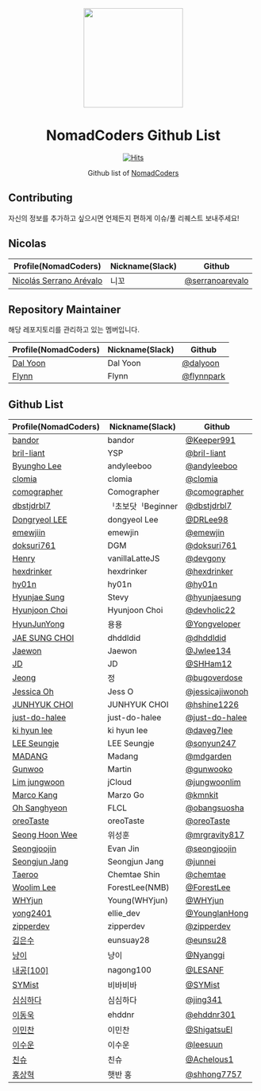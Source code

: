 <div align="center">
  <a href="https://nomadcoders.co/" alt="NomadCoders">
    <img src="./images/NomadCoders.png" width="200" height="200">
  </a>

# NomadCoders Github List

[![Hits](https://hits.seeyoufarm.com/api/count/incr/badge.svg?url=https%3A%2F%2Fgithub.com%2Fnomadcoders%2Fnomadcoders-github-list&count_bg=%23FF9500&title_bg=%23555555&icon=&icon_color=%23E7E7E7&title=hits&edge_flat=false)](https://hits.seeyoufarm.com)

Github list of [NomadCoders](https://nomadcoders.co/)

</div>

## Contributing

자신의 정보를 추가하고 싶으시면 언제든지 편하게 이슈/풀 리퀘스트 보내주세요!

## Nicolas

| Profile(NomadCoders)                                                   | Nickname(Slack) | Github                                               |
| ---------------------------------------------------------------------- | --------------- | ---------------------------------------------------- |
| [Nicolás Serrano Arévalo](https://nomadcoders.co/users/serranoarevalo) | 니꼬            | [@serranoarevalo](https://github.com/serranoarevalo) |

## Repository Maintainer

해당 레포지토리를 관리하고 있는 멤버입니다.

| Profile(NomadCoders)                                 | Nickname(Slack) | Github                                     |
| ---------------------------------------------------- | --------------- | ------------------------------------------ |
| [Dal Yoon](https://nomadcoders.co/users/yeodal.yoon) | Dal Yoon        | [@dalyoon](https://github.com/dalyoon)     |
| [Flynn](https://nomadcoders.co/users/flynnpark)      | Flynn           | [@flynnpark](https://github.com/flynnpark) |

## Github List

| Profile(NomadCoders)                                        | Nickname(Slack)  | Github                                               |
| ----------------------------------------------------------- | ---------------- | ---------------------------------------------------- |
| [bandor](https://nomadcoders.co/users/bandor)               | bandor           | [@Keeper991](https://github.com/Keeper991)           |
| [bril-liant](https://nomadcoders.co/users/brilliant)        | YSP              | [@bril-liant](https://github.com/bril-liant)         |
| [Byungho Lee](https://nomadcoders.co/users/andyleeboo92)    | andyleeboo       | [@andyleeboo](https://github.com/andyleeboo)         |
| [clomia](https://nomadcoders.co/users/clomia)               | clomia           | [@clomia](https://github.com/clomia)                 |
| [comographer](https://nomadcoders.co/users/kimgeunmo)       | Comographer      | [@comographer](https://github.com/comographer)       |
| [dbstjdrbl7](https://nomadcoders.co/users/dbstjdrbl7)       | ᅵ초보닷ᅵBeginner | [@dbstjdrbl7](https://github.com/dbstjdrbl7)         |
| [Dongryeol LEE](https://nomadcoders.co/users/dongyeol01)    | dongyeol Lee     | [@DRLee98](https://github.com/DRLee98)               |
| [emewjiin](https://nomadcoders.co/users/emewjin)            | emewjin          | [@emewjin](https://github.com/emewjin)               |
| [doksuri761](https://nomadcoders.co/users/factorio)         | DGM              | [@doksuri761](https://github.com/doksuri761)         |
| [Henry](https://nomadcoders.co/users/vanillalattejs)        | vanillaLatteJS   | [@devgony](https://github.com/devgony)               |
| [hexdrinker](https://nomadcoders.co/users/hexdrinker)       | hexdrinker       | [@hexdrinker](https://github.com/hexdrinker)         |
| [hy01n](https://nomadcoders.co/users/hobbyhyoin)            | hy01n            | [@hy01n](https://github.com/hy01n)                   |
| [Hyunjae Sung](https://nomadcoders.co/users/stevy)          | Stevy            | [@hyunjaesung](https://github.com/hyunjaesung)       |
| [Hyunjoon Choi](https://nomadcoders.co/users/devholic)      | Hyunjoon Choi    | [@devholic22](https://github.com/devholic22)         |
| [HyunJunYong](https://nomadcoders.co/users/yongyong)        | 용용             | [@Yongveloper](https://github.com/Yongveloper)       |
| [JAE SUNG CHOI](https://nomadcoders.co/users/dhddldid04)    | dhddldid         | [@dhddldid](https://github.com/dhddldid)             |
| [Jaewon](https://nomadcoders.co/users/jwlee134)             | Jaewon           | [@Jwlee134](https://github.com/Jwlee134)             |
| [JD](https://nomadcoders.co/users/sanham1992)               | JD               | [@SHHam12](https://github.com/SHHam12)               |
| [Jeong](https://nomadcoders.co/users/bugod)                 | 정               | [@bugoverdose](https://github.com/bugoverdose)       |
| [Jessica Oh](https://nomadcoders.co/users/joh)              | Jess O           | [@jessicajiwonoh](https://github.com/jessicajiwonoh) |
| [JUNHYUK CHOI](https://nomadcoders.co/users/hshine1226)     | JUNHYUK CHOI     | [@hshine1226](https://github.com/hshine1226)         |
| [just-do-halee](https://nomadcoders.co/users/dohalee)       | just-do-halee    | [@just-do-halee](https://github.com/just-do-halee)   |
| [ki hyun lee](https://nomadcoders.co/users/daveg7lee)       | ki hyun lee      | [@daveg7lee](https://github.com/daveg7lee)           |
| [LEE Seungje](https://nomadcoders.co/users/sonyun24)        | LEE Seungje      | [@sonyun247](https://github.com/sonyun247)           |
| [MADANG](https://nomadcoders.co/users/madanggarden)         | Madang           | [@mdgarden](https://github.com/mdgarden)             |
| [Gunwoo](https://nomadcoders.co/users/gunwoo.dev)           | Martin           | [@gunwooko](https://github.com/gunwooko)             |
| [Lim jungwoon](https://nomadcoders.co/users/wypo23)         | jCloud           | [@jungwoonlim](https://github.com/jungwoonlim)       |
| [Marco Kang](https://nomadcoders.co/users/kmnkit)           | Marzo Go         | [@kmnkit](https://github.com/kmnkit)                 |
| [Oh Sanghyeon](https://nomadcoders.co/users/obangsuosha)    | FLCL             | [@obangsuosha](https://github.com/obangsuosha)       |
| [oreoTaste](https://nomadcoders.co/users/oreotaste)         | oreoTaste        | [@oreoTaste](https://github.com/oreoTaste)           |
| [Seong Hoon Wee](https://nomadcoders.co/users/mrgravity817) | 위성훈           | [@mrgravity817](https://github.com/mrgravity817)     |
| [Seongjoojin](https://nomadcoders.co/users/qpyou1234)       | Evan Jin         | [@seongjoojin](https://github.com/seongjoojin)       |
| [Seongjun Jang](https://nomadcoders.co/users/peinguin77)    | Seongjun Jang    | [@junnei](https://github.com/junnei)                 |
| [Taeroo](https://nomadcoders.co/users/taeroo612)            | Chemtae Shin     | [@chemtae](https://github.com/chemtae)               |
| [Woolim Lee](https://nomadcoders.co/users/forestlee)        | ForestLee(NMB)   | [@ForestLee](https://github.com/ForestLee0513)       |
| [WHYjun](https://nomadcoders.co/users/whyjun)               | Young(WHYjun)    | [@WHYjun](https://github.com/WHYjun)                 |
| [yong2401](https://nomadcoders.co/users/yong2401)           | ellie_dev        | [@YounglanHong](https://github.com/YounglanHong)     |
| [zipperdev](https://nomadcoders.co/users/zipperdev)         | zipperdev        | [@zipperdev](https://github.com/zipperdev)           |
| [김은수](https://nomadcoders.co/users/eunsuay28)            | eunsuay28        | [@eunsu28](https://github.com/eunsu28)               |
| [냥이](https://nomadcoders.co/users/taewoo0904)             | 냥이             | [@Nyanggi](https://github.com/Nyanggi)               |
| [내공[100]](https://nomadcoders.co/users/nagong100)         | nagong100        | [@LESANF](https://github.com/LESANF)                 |
| [SYMist](https://nomadcoders.co/users/mmist0226)            | 비바비바         | [@SYMist](https://github.com/SYMist)                 |
| [심심하다](https://nomadcoders.co/users/legendpig)          | 심심하다         | [@jing341](https://github.com/jing341)               |
| [이동욱](https://nomadcoders.co/users/ehddnr)               | ehddnr           | [@ehddnr301](https://github.com/ehddnr301)           |
| [이민찬](https://nomadcoders.co/users/shigatsu970704)       | 이민찬           | [@ShigatsuEl](https://github.com/ShigatsuEl)         |
| [이수운](https://nomadcoders.co/users/sktjsvy2)             | 이수운           | [@leesuun](https://github.com/leesuun)               |
| [친슈](https://nomadcoders.co/users/koreanjs)               | 친슈             | [@Achelous1](https://github.com/Achelous1)           |
| [홍상혁](https://nomadcoders.co/users/ghdtkdgur123)         | 햇반 홍          | [@shhong7757](https://github.com/shhong7757)         |

